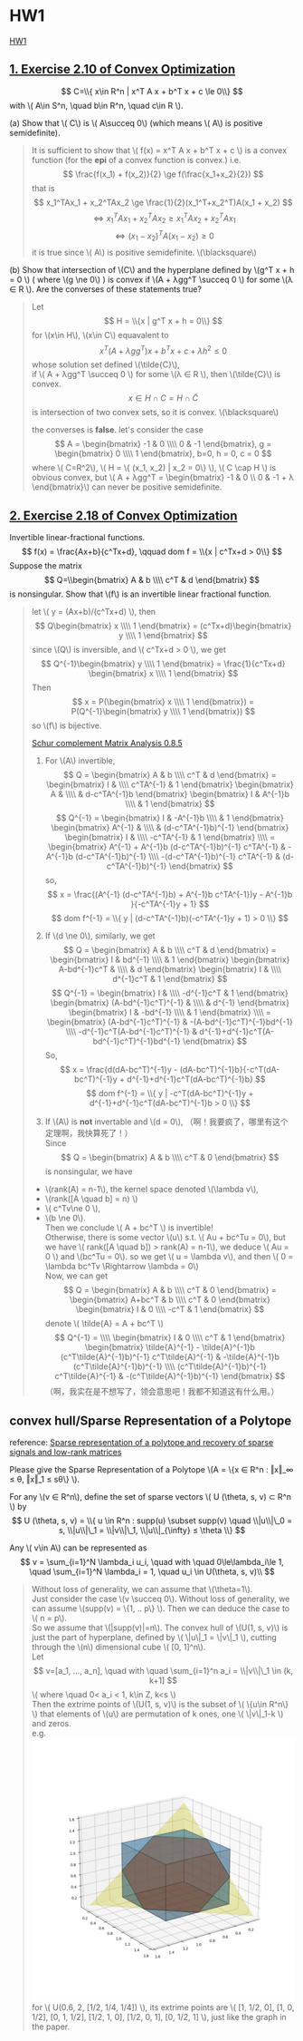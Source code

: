 # HW1

[HW1](../../HWpdf/Homework1-2024.pdf)

## [1. Exercise 2.10 of Convex Optimization](../Introduction.md#参考资料)

$$ C=\\{ x\in R^n | x^T A x + b^T x + c \le 0\\} $$
with \\( A\in S^n, \quad b\in R^n, \quad c\in R \\).

(a) Show that \\( C\\) is \\( A\succeq  0\\) (which means \\( A\\) is positive semidefinite).    
> 
>   It is sufficient to show that \\( f(x) = x^T A x + b^T x + c \\) is a convex function (for the **epi** of a convex function is convex.)
>   i.e. $$ \frac{f(x_1) + f(x_2)}{2} \ge f(\frac{x_1+x_2}{2}) $$
>   that is 
>   $$ x_1^TAx_1 + x_2^TAx_2 \ge \frac{1}{2}(x_1^T+x_2^T)A(x_1 + x_2) $$
>   $$ \Leftrightarrow x_1^TAx_1 + x_2^TAx_2 \ge x_1^TAx_2 + x_2^TAx_1 $$
>   $$ \Leftrightarrow (x_1-x_2)^TA(x_1 - x_2) \ge 0 $$
>   it is true since \\( A\\) is positive semidefinite. \\(\blacksquare\\)  

(b) Show that intersection of \\(C\\) and the hyperplane defined by \\(g^T x + h = 0 \\) ( where \\(g \ne 0\\) ) is convex if \\(A + λgg^T \succeq 0 \\) for some \\(λ ∈ R \\). Are the converses of these statements true?
>
> Let $$ H = \\{x | g^T x + h = 0\\} $$
> for \\(x\in H\\), \\(x\in C\\) equavalent to
> $$ x^T (A+ λgg^T) x + b^T x + c + λh^2 \le 0 $$
> whose solution set defined \\(\tilde{C}\\),   
> if \\( A + λgg^T \succeq 0 \\) for some \\(λ ∈ R \\), then
> \\(\tilde{C}\\) is convex.
> $$ x \in H \cap C = H \cap \tilde{C} $$
> is intersection of two convex sets, so it is convex.  \\(\blacksquare\\)  
>
> the converses is **false**.
> let's consider the case
> $$ A = \begin{bmatrix} -1 & 0 \\\\ 0 & -1 \end{bmatrix}, g = \begin{bmatrix} 0 \\\\ 1 \end{bmatrix}, b=0, h = 0, c = 0 $$
> where \\( C=R^2\\), \\( H = \\{ (x_1, x_2) | x_2 = 0\\} \\),
> \\( C \cap H \\) is obvious convex,
> but \\( A + λgg^T = \begin{bmatrix} -1 & 0 \\\\ 0 & -1 + λ \end{bmatrix}\\) can never be positive semidefinite.


## [2. Exercise 2.18 of Convex Optimization](../Introduction.md#参考资料)

Invertible linear-fractional functions.     
$$ f(x) = \frac{Ax+b}{c^Tx+d}, \qquad dom f = \\{x | c^Tx+d > 0\\} $$
Suppose the matrix
$$ Q=\\begin{bmatrix} A & b \\\\ c^T & d \end{bmatrix} $$
is nonsingular. Show that \\(f\\) is an invertible linear fractional function.

> let \\( y = \(Ax+b)/(c^Tx+d) \\), then
> $$ Q\begin{bmatrix} x \\\\ 1 \end{bmatrix} = (c^Tx+d)\begin{bmatrix} y \\\\ 1 \end{bmatrix} $$
> since \\(Q\\) is inversible, and \\( c^Tx+d > 0 \\), we get
> $$ Q^{-1}\begin{bmatrix} y \\\\ 1 \end{bmatrix} = \frac{1}{c^Tx+d} \begin{bmatrix} x \\\\ 1 \end{bmatrix} $$ 
> Then
> $$ x = P(\begin{bmatrix} x \\\\ 1 \end{bmatrix}) 
> = P(Q^{-1}\begin{bmatrix} y \\\\ 1 \end{bmatrix}) $$
> so \\(f\\) is bijective.  
>
> [Schur complement Matrix Analysis 0.8.5](../../../Library/Matrix%20analysis%20Cambridge%20University%20Press%20.pdf)
> 1. For \\(A\\) invertible,
> $$ Q = \begin{bmatrix} A & b \\\\ c^T & d \end{bmatrix}
> = \begin{bmatrix} I &  \\\\ c^TA^{-1} & 1 \end{bmatrix}
> \begin{bmatrix} A &  \\\\  & d-c^TA^{-1}b \end{bmatrix}
> \begin{bmatrix} I & A^{-1}b \\\\  & 1 \end{bmatrix}
> $$ 
> $$ Q^{-1}
> = \begin{bmatrix} I & -A^{-1}b \\\\  & 1 \end{bmatrix}
> \begin{bmatrix} A^{-1} &  \\\\  & (d-c^TA^{-1}b)^{-1} \end{bmatrix}
> \begin{bmatrix} I &  \\\\ -c^TA^{-1} & 1 \end{bmatrix} \\\\
> = \begin{bmatrix} 
> A^{-1} + A^{-1}b (d-c^TA^{-1}b)^{-1} c^TA^{-1} & -A^{-1}b (d-c^TA^{-1}b)^{-1} \\\\
> -(d-c^TA^{-1}b)^{-1} c^TA^{-1} & (d-c^TA^{-1}b)^{-1}
> \end{bmatrix}
> $$ 
> so,
> $$ x = \frac{(A^{-1} (d-c^TA^{-1}b) + A^{-1}b c^TA^{-1})y - A^{-1}b }{-c^TA^{-1}y + 1} $$
> $$ dom f^{-1} = \\{ y | (d-c^TA^{-1}b)(-c^TA^{-1}y + 1) > 0 \\} $$
>
> 2. If \\(d \ne 0\\), similarly, we get
> $$ Q = \begin{bmatrix} A & b \\\\ c^T & d \end{bmatrix}
> = \begin{bmatrix} I & bd^{-1} \\\\  & 1 \end{bmatrix}
> \begin{bmatrix} A-bd^{-1}c^T &  \\\\  & d \end{bmatrix}
> \begin{bmatrix} I &  \\\\ d^{-1}c^T & 1 \end{bmatrix}
> $$
> $$ Q^{-1}
> = \begin{bmatrix} I &  \\\\ -d^{-1}c^T & 1 \end{bmatrix}
> \begin{bmatrix} (A-bd^{-1}c^T)^{-1} &  \\\\  & d^{-1} \end{bmatrix}
> \begin{bmatrix} I & -bd^{-1} \\\\  & 1 \end{bmatrix} \\\\
> = \begin{bmatrix}
> (A-bd^{-1}c^T)^{-1}   &   -(A-bd^{-1}c^T)^{-1}bd^{-1} \\\\
> -d^{-1}c^T(A-bd^{-1}c^T)^{-1}     &   d^{-1}+d^{-1}c^T(A-bd^{-1}c^T)^{-1}bd^{-1}
> \end{bmatrix}
> $$ 
> So,
> $$ x = \frac{d(dA-bc^T)^{-1}y - (dA-bc^T)^{-1}b}{-c^T(dA-bc^T)^{-1}y + d^{-1}+d^{-1}c^T(dA-bc^T)^{-1}b} $$
> $$ dom f^{-1} = \\{ y | -c^T(dA-bc^T)^{-1}y + d^{-1}+d^{-1}c^T(dA-bc^T)^{-1}b > 0 \\} $$
> 
> 3. If \\(A\\) is **not** invertable and \\(d = 0\\), （啊！我要疯了，哪里有这个定理啊，我快算死了！）   
> Since $$ Q = \begin{bmatrix} A & b \\\\ c^T & 0 \end{bmatrix} $$ is nonsingular,
> we have
> -  \\(rank(A) = n-1\\), the kernel space  denoted \\(\lambda v\\),  
> - \\(rank([A \quad b] = n) \\) 
> - \\( c^Tv\ne 0 \\),  
> - \\(b \ne 0\\).    
> Then we conclude \\( A + bc^T \\) is invertible!    
> Otherwise, there is some vector \\(u\\) s.t. \\( Au + bc^Tu = 0\\), 
> but we have \\( rank([A \quad b]) > rank(A) = n-1\\), 
> we deduce \\( Au = 0 \\) and \\(bc^Tu = 0\\).
> so we get \\( u = \lambda v\\), and then \\( 0 = \lambda bc^Tv \Rightarrow \lambda = 0\\)    
> Now, we can get
> $$ 
> Q = \begin{bmatrix}
>    A & b \\\\ c^T & 0
> \end{bmatrix}
> = \begin{bmatrix}
>    A+bc^T & b \\\\ c^T & 0
> \end{bmatrix}
> \begin{bmatrix}
>    I & 0 \\\\ -c^T & 1
> \end{bmatrix}
> $$
> denote \\( \tilde{A} = A + bc^T \\)
> $$
> Q^{-1} = \\\\ \begin{bmatrix}
>    I & 0 \\\\ c^T & 1
> \end{bmatrix}
> \begin{bmatrix} 
> \tilde{A}^{-1} - \tilde{A}^{-1}b (c^T\tilde{A}^{-1}b)^{-1} c^T\tilde{A}^{-1} & -\tilde{A}^{-1}b (c^T\tilde{A}^{-1}b)^{-1} \\\\
> (c^T\tilde{A}^{-1}b)^{-1} c^T\tilde{A}^{-1} & -(c^T\tilde{A}^{-1}b)^{-1}
> \end{bmatrix}
> $$
> （啊，我实在是不想写了，领会意思吧！我都不知道这有什么用。）


## convex hull/Sparse Representation of a Polytope

reference:
[Sparse representation of a polytope and recovery of sparse signals and low-rank matrices](./Cai%20and%20Zhang%20-%202014%20-%20Sparse%20Representation%20of%20a%20Polytope%20and%20Recovery%20o.pdf)

Please give the Sparse Representation of a Polytope \\(A = \\{x ∈ R^n : ‖x‖_∞ ≤ θ, ‖x‖_1 ≤ sθ\\} \\).

For any \\(v ∈ R^n\\), define the set of sparse vectors \\( U (\theta, s, v) ⊂ R^n \\) by    
$$
U (\theta, s, v) = \\{ u \in R^n : supp(u) \subset supp(v) \quad \\|u\\|\_0 = s, \\|u\\|\_1 = \\|v\\|\_1, \\|u\\|_{\infty} ≤ \theta \\} 
$$

Any \\( v\in A\\) can be represented as
$$ 
v = \sum_{i=1}^N \lambda_i u_i, \quad with \quad 0\le\lambda_i\le 1, \quad \sum_{i=1}^N \lambda_i = 1, \quad u_i \in U(\theta, s, v)\\ 
$$

> Without loss of generality, we can assume that \\(\theta=1\\).    
> Just consider the case \\(v \succeq 0\\). Without loss of generality, we can assume \\(supp(v) = \\{1, .. p\\} \\). Then we can deduce the case to \\( n = p\\).  
> So we assume that \\(|supp(v)|=n\\).
> The convex hull of \\(U(1, s, v)\\) is just the part of hyperplane, defined by \\( \\|u\\|\_1 = \\|v\\|\_1 \\), cutting through the \\(n\\) dimensional cube \\( [0, 1]^n\\).     
> Let 
> $$ v=[a_1, ..., a_n], \quad with \quad \sum_{i=1}^n a_i = \\|v\\|\_1 \in (k, k+1] $$
> \\( where \quad 0< a_i < 1, k\in Z, k<s \\)   
> Then the extrime points of \\(U(1, s, v)\\) is the subset of \\( \\{u\in R^n\\} \\) that elements of \\(u\\) are permutation of k ones,  one \\( \\|v\\|\_1-k \\) and zeros.   
> e.g. 
> ![pic](./SparseConvexHull.png)
> for \\( U(0.6, 2, [1/2, 1/4, 1/4]) \\), its extrime points are \\( [1, 1/2, 0], [1, 0, 1/2], [0, 1, 1/2], [1/2, 1, 0], [1/2, 0, 1], [0, 1/2, 1] \\), just like the graph in the paper.
> 